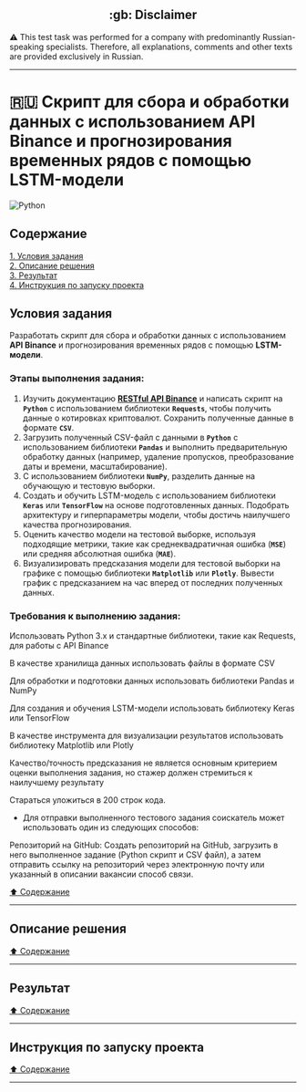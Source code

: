 <h2 align="center">:gb: Disclaimer</h2>

:warning: This test task was performed for a company with predominantly
Russian-speaking specialists. Therefore, all explanations, comments and other
texts are provided exclusively in Russian.

----

# :ru: Скрипт для сбора и обработки данных с использованием API Binance и прогнозирования временных рядов с помощью LSTM-модели #

![Python](https://img.shields.io/badge/python-3670A0?style=plastic&logo=python&logoColor=ffdd54)

## Содержание ##

[1. Условия задания](#условия-задания)    
[2. Описание решения](#описание-решения)    
[3. Результат](#результат)    
[4. Инструкция по запуску проекта](#инструкция-по-запуску-проекта)    

## Условия задания ##

Разработать скрипт для сбора и обработки данных с использованием **API Binance**
и прогнозирования временных рядов с помощью **LSTM-модели**.

### Этапы выполнения задания: ###

1. Изучить документацию [**RESTful API Binance**](https://binance-docs.github.io/apidocs/spot/en/)
и написать скрипт на **`Python`** с использованием библиотеки **`Requests`**,
чтобы получить данные о котировках криптовалют. Сохранить полученные данные в
формате **`CSV`**.
2. Загрузить полученный CSV-файл с данными в **`Python`** с использованием
библиотеки **`Pandas`** и выполнить предварительную обработку данных (например,
удаление пропусков, преобразование даты и времени, масштабирование).
3. С использованием библиотеки **`NumPy`**, разделить данные на обучающую и
тестовую выборки.
4. Создать и обучить LSTM-модель с использованием библиотеки **`Keras`** или
**`TensorFlow`** на основе подготовленных данных. Подобрать архитектуру и
гиперпараметры модели, чтобы достичь наилучшего качества прогнозирования.
5. Оценить качество модели на тестовой выборке, используя подходящие метрики,
такие как среднеквадратичная ошибка (**`MSE`**) или средняя абсолютная ошибка
(**`MAE`**).
6. Визуализировать предсказания модели для тестовой выборки на графике с помощью
библиотеки **`Matplotlib`** или **`Plotly`**. Вывести график с предсказанием на
час вперед от последних полученных данных.

### Требования к выполнению задания: ###

Использовать Python 3.x и стандартные библиотеки, такие как Requests, для работы с API Binance

В качестве хранилища данных использовать файлы в формате CSV

Для обработки и подготовки данных использовать библиотеки Pandas и NumPy

Для создания и обучения LSTM-модели использовать библиотеку Keras или TensorFlow

В качестве инструмента для визуализации результатов использовать библиотеку Matplotlib или Plotly

Качество/точность предсказания не является основным критерием оценки выполнения задания, но стажер должен стремиться к наилучшему результату

Стараться уложиться в 200 строк кода.

- Для отправки выполненного тестового задания соискатель может использовать один из следующих способов:

Репозиторий на GitHub: Создать репозиторий на GitHub, загрузить в него выполненное задание (Python скрипт и CSV файл), а затем отправить ссылку на репозиторий через электронную почту или указанный в описании вакансии способ связи.

[:arrow_up: Содержание](#содержание)

----

## Описание решения ##

[:arrow_up: Содержание](#содержание)

----

## Результат ##

[:arrow_up: Содержание](#содержание)

----

## Инструкция по запуску проекта ##

[:arrow_up: Содержание](#содержание)

----
